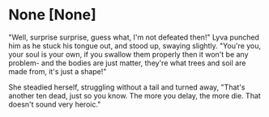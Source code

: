 # None [None]
"Well, surprise surprise, guess what, I'm not defeated then!" Lyva punched him as he stuck his tongue out, and stood up, swaying slightly. "You're you, your soul is your own, if you swallow them properly then it won't be any problem- and the bodies are just matter, they're what trees and soil are made from, it's just a shape!"    

She steadied herself, struggling without a tail and turned away, "That's another ten dead, just so you know. The more you delay, the more die. That doesn't sound very heroic."
